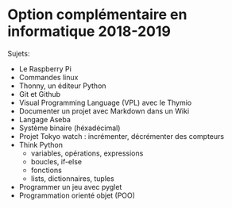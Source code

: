 # Option complémentaire en informatique 2018-2019

Sujets:
* Le Raspberry Pi
* Commandes linux
* Thonny, un éditeur Python
* Git et Github
* Visual Programming Language (VPL) avec le Thymio
* Documenter un projet avec Markdown dans un Wiki
* Langage Aseba
* Système binaire (héxadécimal)
* Projet Tokyo watch : incrémenter, décrémenter des compteurs
* Think Python
  * variables, opérations, expressions
  * boucles, if-else
  * fonctions
  * lists, dictionnaires, tuples
* Programmer un jeu avec pyglet
* Programmation orienté objet (POO)
